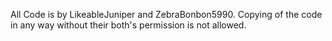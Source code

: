 All Code is by LikeableJuniper and ZebraBonbon5990. Copying of the code in any way without their both's permission is not allowed.
